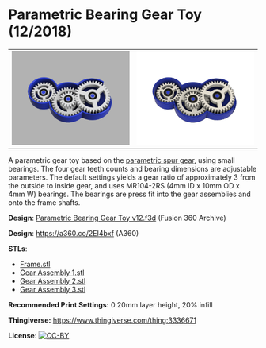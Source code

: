 # Parametric Bearing Gear Toy (12/2018)

<table>
<tr>
<td><a href="images/rendering1.png"><img src="images/rendering1.thumb.png" alt="Rendering 1"/></a></td>
<td><a href="images/rendering2.png"><img src="images/rendering2.thumb.png" alt="Rendering 2"/></a></td>
</tr>
</table>

A parametric gear toy based on the [parametric spur gear](https://github.com/vsergeev/3d-gears/tree/master/parametric-spur-gear), using small bearings. The four gear teeth counts and bearing dimensions are adjustable parameters. The default settings yields a gear ratio of approximately 3 from the outside to inside gear, and uses MR104-2RS (4mm ID x 10mm OD x 4mm W) bearings. The bearings are press fit into the gear assemblies and onto the frame shafts.

**Design**: [Parametric Bearing Gear Toy v12.f3d](Parametric%20Bearing%20Gear%20Toy%20v12.f3d) (Fusion 360 Archive)

**Design**: https://a360.co/2EI4bxf (A360)

**STLs**:

  * [Frame.stl](stls/Frame.stl)
  * [Gear Assembly 1.stl](stls/Gear%20Assembly%201.stl)
  * [Gear Assembly 2.stl](stls/Gear%20Assembly%202.stl)
  * [Gear Assembly 3.stl](stls/Gear%20Assembly%203.stl)

**Recommended Print Settings:** 0.20mm layer height, 20% infill

**Thingiverse:** https://www.thingiverse.com/thing:3336671

**License**: [![CC-BY](https://i.creativecommons.org/l/by/4.0/80x15.png)](http://creativecommons.org/licenses/by/4.0/)
